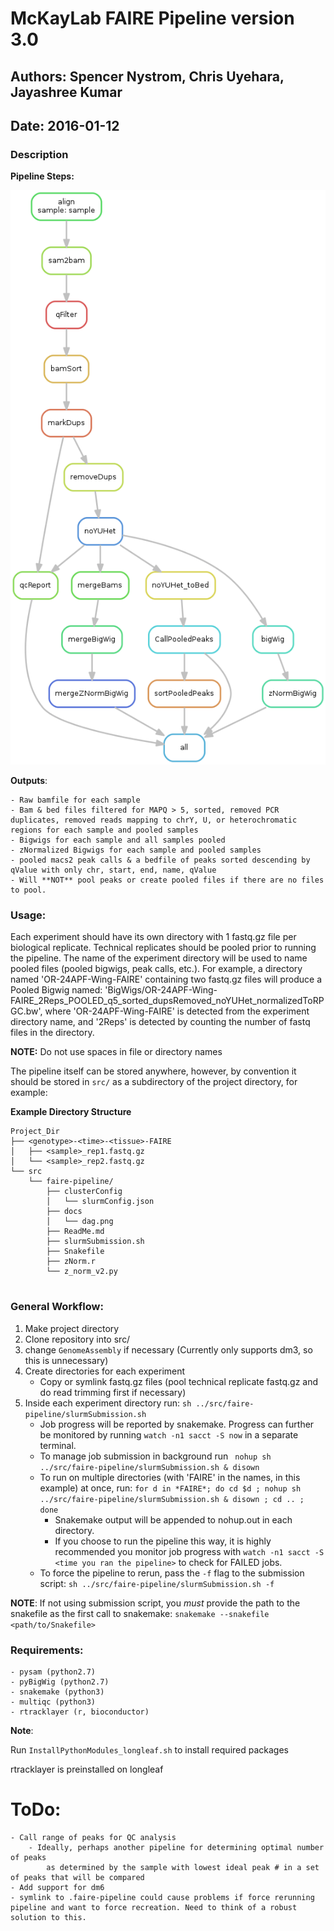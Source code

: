 # McKayLab FAIRE Pipeline version 3.0
## Authors: Spencer Nystrom, Chris Uyehara, Jayashree Kumar
## Date: 2016-01-12

### Description
**Pipeline Steps:**

![](docs/dag.png)

**Outputs**:

	- Raw bamfile for each sample
	- Bam & bed files filtered for MAPQ > 5, sorted, removed PCR duplicates, removed reads mapping to chrY, U, or heterochromatic regions for each sample and pooled samples
	- Bigwigs for each sample and all samples pooled
	- zNormalized Bigwigs for each sample and pooled samples
	- pooled macs2 peak calls & a bedfile of peaks sorted descending by qValue with only chr, start, end, name, qValue
	- Will **NOT** pool peaks or create pooled files if there are no files to pool.

### Usage:

Each experiment should have its own directory with 1 fastq.gz file per biological replicate. Technical replicates should be pooled prior to running the pipeline. The name of the experiment directory will
be used to name pooled files (pooled bigwigs, peak calls, etc.). For example, a directory named 'OR-24APF-Wing-FAIRE' containing two fastq.gz files will produce a Pooled Bigwig named:
'BigWigs/OR-24APF-Wing-FAIRE_2Reps_POOLED_q5_sorted_dupsRemoved_noYUHet_normalizedToRPGC.bw', where 'OR-24APF-Wing-FAIRE' is detected from the experiment directory name, and '2Reps' 
is detected by counting the number of fastq files in the directory.

**NOTE:** Do not use spaces in file or directory names





The pipeline itself can be stored anywhere, however, by convention it should be stored in `src/` as a subdirectory of the project directory, for example:

**Example Directory Structure**
```{bash}
Project_Dir
├── <genotype>-<time>-<tissue>-FAIRE
│   ├── <sample>_rep1.fastq.gz
│   └── <sample>_rep2.fastq.gz
└── src
    └──	faire-pipeline/
		├── clusterConfig
		│   └── slurmConfig.json
		├── docs
		│   └── dag.png
		├── ReadMe.md
		├── slurmSubmission.sh
		├── Snakefile
		├── zNorm.r
		└── z_norm_v2.py
  
```
### General Workflow:
1. Make project directory
1. Clone repository into src/
1. change `GenomeAssembly` if necessary (Currently only supports dm3, so this is unnecessary)
1. Create directories for each experiment 
	* Copy or symlink fastq.gz files (pool technical replicate fastq.gz and do read trimming first if necessary)
1. Inside each experiment directory run: ` sh ../src/faire-pipeline/slurmSubmission.sh ` 
	- Job progress will be reported by snakemake. Progress can further be monitored by running `watch -n1 sacct -S now` in a separate terminal.
	- To manage job submission in background run ` nohup sh ../src/faire-pipeline/slurmSubmission.sh & disown`
	- To run on multiple directories (with 'FAIRE' in the names, in this example) at once, run: `for d in *FAIRE*; do cd $d ; nohup sh ../src/faire-pipeline/slurmSubmission.sh & disown ; cd .. ; done`
		- Snakemake output will be appended to nohup.out in each directory.
		- If you choose to run the pipeline this way, it is highly recommended you monitor job progress with `watch -n1 sacct -S <time you ran the pipeline>` to check for FAILED jobs.
	- To force the pipeline to rerun, pass the `-f` flag to the submission script: `sh ../src/faire-pipeline/slurmSubmission.sh -f`

**NOTE**: If not using submission script, you *must* provide the path to the snakefile as the first call to snakemake:
`snakemake --snakefile <path/to/Snakefile>`

### Requirements:
	- pysam (python2.7)
	- pyBigWig (python2.7)
	- snakemake (python3)
	- multiqc (python3)
	- rtracklayer (r, bioconductor)	
**Note**: 

Run `InstallPythonModules_longleaf.sh` to install required packages

rtracklayer is preinstalled on longleaf


# ToDo:
	- Call range of peaks for QC analysis
		- Ideally, perhaps another pipeline for determining optimal number of peaks
			as determined by the sample with lowest ideal peak # in a set of peaks that will be compared
	- Add support for dm6
	- symlink to .faire-pipeline could cause problems if force rerunning pipeline and want to force recreation. Need to think of a robust solution to this.
